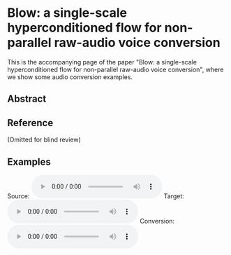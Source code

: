 # Blow: a single-scale hyperconditioned flow for non-parallel raw-audio voice conversion

This is the accompanying page of the paper "Blow: a single-scale hyperconditioned flow for non-parallel raw-audio voice conversion", where we show some audio conversion examples.

## Abstract

## Reference

(Omitted for blind review)

## Examples

Source: <html><audio controls><source src="p225_01111.wav"></audio></html> 
Target: <html><audio controls><source src="p225_01111.wav"></audio></html> 
Conversion: <html><audio controls><source src="p225_01111.wav"></audio></html> 

